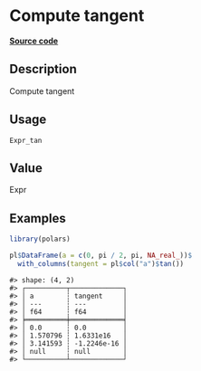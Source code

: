 
# Compute tangent

[**Source code**](https://github.com/pola-rs/r-polars/tree/main/R/#L)

## Description

Compute tangent

## Usage

<pre><code class='language-R'>Expr_tan
</code></pre>

## Value

Expr

## Examples

``` r
library(polars)

pl$DataFrame(a = c(0, pi / 2, pi, NA_real_))$
  with_columns(tangent = pl$col("a")$tan())
```

    #> shape: (4, 2)
    #> ┌──────────┬─────────────┐
    #> │ a        ┆ tangent     │
    #> │ ---      ┆ ---         │
    #> │ f64      ┆ f64         │
    #> ╞══════════╪═════════════╡
    #> │ 0.0      ┆ 0.0         │
    #> │ 1.570796 ┆ 1.6331e16   │
    #> │ 3.141593 ┆ -1.2246e-16 │
    #> │ null     ┆ null        │
    #> └──────────┴─────────────┘
